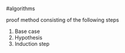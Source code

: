 
#algorithms 

proof method consisting of the following steps
1. Base case
2. Hypothesis
3. Induction step
